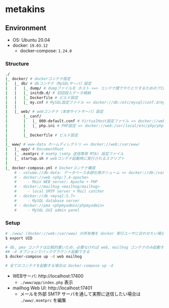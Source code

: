 # metakins

## Environment

- OS: Ubuntu 20.04
- docker: `19.03.12`
    - docker-compose: `1.24.0`

### Structure
```bash
./
|_ docker/ # dockerコンテナ設定
|   |_ db/ # dbコンテナ（MySQLサーバ）設定
|   |   |_ dump/ # dumpファイルを ホスト <=> コンテナ間でやりとりするためのプロジェクトディレクトリ
|   |   |_ initdb.d/ # 初回投入データ格納
|   |   |_ Dockerfile # ビルド設定
|   |   |_ my.cnf # MySQL設定ファイル => docker://db:/etc/mysql/conf.d/my.cnf
|   |
|   |_ web/ # webコンテナ（本体サイトサーバ）設定
|       |_ conf/
|       |   |_ 000-default.conf # VirtualHost設定ファイル => docker://web:/etc/apache2/sites-available/000-default.conf
|       |   |_ php.ini # PHP設定 => docker://web:/usr/local/etc/php/php.ini
|       |
|       |_ Dockerfile # ビルド設定
|
|_ www/ # www-data ホームディレクトリ => docker://web:/var/www/
|   |_ app/ # DocumentRoot
|   |_ .msmtprc # msmtp (smtp 送信専用 MTA) 設定ファイル
|   |_ startup.sh # webコンテナ起動時に実行されるスクリプト
|
|_ docker-compose.yml # Dockerコンテナ構成
    # - volume://db-data: データベース永続化用ボリューム => docker://db:/var/lib/mysql
    # - docker://web <php:7.4-apache>
    #     - Main WEB server: Apache + PHP
    # - docker://mailhog <mailhog/mailhog>
    #     - local SMTP server + Mail catcher
    # - docker://db <mysql:5.7>
    #     - MySQL database server
    # - docker://pma <phpmyadmin/phpmyadmin>
    #     - MySQL GUI admin panel
```

### Setup
```bash
# ./www/ (docker://web:/var/www) の所有権を docker 実行ユーザに合わせたい場合は環境変数 UID を export する
$ export UID

# db, pma コンテナは比較的重いため、必要なければ web, mailhog コンテナのみ起動する
## -d オプションでバックグラウンド起動できる
$ docker-compose up -d web mailhog

# 全てのコンテナを起動する場合は docker-compose up -d
```

- WEBサーバ: http://localhost:17400
    - `./www/app/index.php` 表示
- mailhog Web UI: http://localhost:17401
    - メールを外部 SMTP サーバを通して実際に送信したい場合は `./www/.msmtprc` を編集
